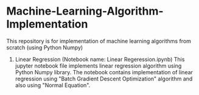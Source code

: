 # Machine-Learning-Algorithm-Implementation
This repository is for implementation of machine learning algorithms from scratch (using Python Numpy)
1. Linear Regression (Notebook name: Linear Regeression.ipynb)
This jupyter notebook file implements linear regression algorithm using Python Numpy library. The notebook contains implementation of linear regression using "Batch Gradient Descent Optimization" algorithm and also using "Normal Equation".
